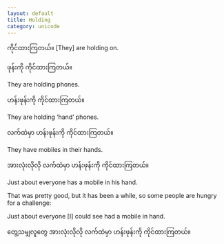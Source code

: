 ```yaml
---
layout: default
title: Holding
category: unicode
---
```


<p><span class='mm3'>ကိုင်ထားကြတယ်။</span> [They] are holding on.</p>

<p class='hide-trigger'><span class='mm3'>ဖုန်းကို ကိုင်ထားကြတယ်။</span></p>
<p class='hide-this'>They are holding phones.</p>

<p class='hide-trigger'><span class='mm3'>ဟန်းဖုန်းကို ကိုင်ထားကြတယ်။</span></p>
<p class='hide-this'>They are holding ‘hand’ phones.</p>

<p class='hide-trigger'><span class='mm3'>လက်ထဲမှာ ဟန်းဖုန်းကို ကိုင်ထားကြတယ်။</span></p>
<p class='hide-this'>They have mobiles in their hands.</p>

<p class='hide-trigger'><span class='mm3'>အားလုံးလိုလို လက်ထဲမှာ ဟန်းဖုန်းကို ကိုင်ထားကြတယ်။</span></p>
<p class='hide-this'>Just about everyone has a mobile in his hand.</p>

<p>That was pretty good, but it has been a while, so some people are hungry for a challenge:</p>
<p class='hide-trigger'>Just about everyone [I] could see had a mobile in hand.</p>
<p class='hide-this'><span class='mm3'>တွေ့သမျှလူတွေ အားလုံးလိုလို လက်ထဲမှာ ဟန်းဖုန်းကို ကိုင်ထားကြတယ်။</span></p>
